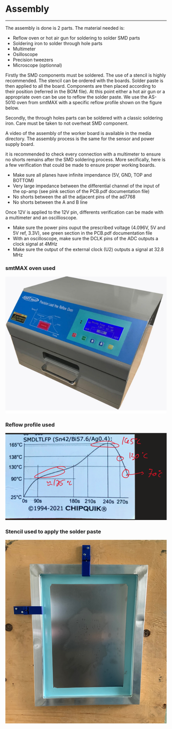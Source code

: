 # Assembly

----

The assembly is done is 2 parts. The material needed is:

- Reflow oven or hot air gun for soldering to solder SMD parts
- Soldering iron to solder through hole parts
- Multimeter
- Osilloscope
- Precision tweezers
- Microscope (optionnal)



Firstly the SMD components must be soldered. The use of a stencil is highly recommended. The stencil can be ordered with the boards. Solder paste is then applied to all the board. Components are then placed according to their position (referred in the BOM file). At this point either a hot air gun or a appropriate oven can be use to reflow the solder paste. We use the AS-5010 oven from smtMAX with a specific reflow profile shown on the figure below.

Secondly, the through holes parts can be soldered with a classic soldering iron. Care must be taken to not overheat SMD component.

A video of the assembly of the worker board is available in the media directory. The assembly process is the same for the sensor and power supply board.

it is recommended to check every connection with a multimeter to ensure no shorts remains after the SMD soldering process. More secifically, here is a few verification that could be made to ensure proper working boards.

-  Make sure all planes have infinite impendance (5V, GND, TOP and BOTTOM)
-  Very large impedance between the differential channel of the input of the op-amp (see pink section of the PCB.pdf documentation file)
-  No shorts between the all the adjacent pins of the ad7768
-  No shorts between the A and B line

Once 12V is applied to the 12V pin, differents verification can be made with a multimeter and an oscillioscope.

- Make sure the power pins ouput the prescribed voltage (4.096V, 5V and 5V ref, 3.3V), see green section in the PCB.pdf documentation file
- With an oscilloscope, make sure the DCLK pins of the ADC outputs a clock signal at 4MHz
- Make sure the output of the external clock (U2) outputs a signal at 32.8 MHz

### smtMAX oven used



![](https://github.com/Geophysical-Instrumentation-Group-UL/Geophysical-Open-Seismic-Hardware/blob/main/media/oven.png)



### Reflow profile used

![](https://github.com/Geophysical-Instrumentation-Group-UL/Geophysical-Open-Seismic-Hardware/blob/main/media/reflow_profile.png)





### Stencil used to apply the solder paste

![](https://github.com/Geophysical-Instrumentation-Group-UL/Geophysical-Open-Seismic-Hardware/blob/main/media/stencil.png)

